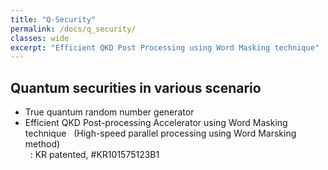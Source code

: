 ```yaml
---
title: "Q-Security"
permalink: /docs/q_security/
classes: wide
excerpt: "Efficient QKD Post Processing using Word Masking technique"
---
```


## Quantum securities in various scenario
- True quantum random number generator
- Efficient QKD Post-processing Accelerator using Word Masking technique
&nbsp; (High-speed parallel processing using Word Marsking method)  
&nbsp; : KR patented, #KR101575123B1

